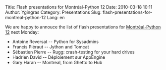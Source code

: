 Title: Flash presentations for Montréal-Python 12
Date: 2010-03-18 10:11
Author: Ygingras
Category: Presentations
Slug: flash-presentations-for-montreal-python-12
Lang: en

<!--:en-->

We are happy to annouce the list of flash presentations for
[Montréal-Python 12][] next Monday:

</p>

-   Antoine Reversat -- Python for Sysadmins
-   Francis Piéraut -- Jython and Tomcat
-   Sébastien Pierre -- Rugg: crash-testing for your hard drives
-   Hadrien David -- Déploiement sur AppEngine
-   Gary Haran -- Montreal, from Ghetto to Hub

<!--:-->

</p>

  [Montréal-Python 12]: http://www.montrealpython.org/2010/03/montreal-python-12-on-2010-03-22/
